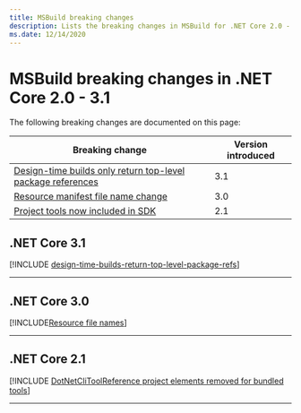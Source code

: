 ```yaml
---
title: MSBuild breaking changes
description: Lists the breaking changes in MSBuild for .NET Core 2.0 - 3.1.
ms.date: 12/14/2020
---
```

# MSBuild breaking changes in .NET Core 2.0 - 3.1

The following breaking changes are documented on this page:

| Breaking change | Version introduced |
| - | - |
| [Design-time builds only return top-level package references](#design-time-builds-only-return-top-level-package-references) | 3.1 |
| [Resource manifest file name change](#resource-manifest-file-name-change) | 3.0 |
| [Project tools now included in SDK](#project-tools-now-included-in-sdk) | 2.1 |

## .NET Core 3.1

[!INCLUDE [design-time-builds-return-top-level-package-refs](../../../includes/core-changes/msbuild/3.1/design-time-builds-return-top-level-package-refs.md)]

***

## .NET Core 3.0

[!INCLUDE[Resource file names](../../../includes/core-changes/msbuild/3.0/resource-manifest-name.md)]

***

## .NET Core 2.1

[!INCLUDE [DotNetCliToolReference project elements removed for bundled tools](../../../includes/core-changes/msbuild/2.1/dotnetclitoolreference.md)]

***
